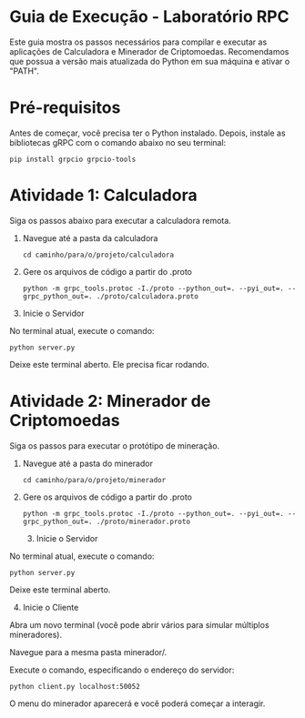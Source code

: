 # Guia de Execução - Laboratório RPC
Este guia mostra os passos necessários para compilar e executar as aplicações de Calculadora e Minerador de Criptomoedas.
Recomendamos que possua a versão mais atualizada do Python em sua máquina e ativar o "PATH".
# Pré-requisitos
Antes de começar, você precisa ter o Python instalado. Depois, instale as bibliotecas gRPC com o comando abaixo no seu terminal:

```pip install grpcio grpcio-tools```

# Atividade 1: Calculadora
Siga os passos abaixo para executar a calculadora remota.

1. Navegue até a pasta da calculadora

   ```cd caminho/para/o/projeto/calculadora```

2. Gere os arquivos de código a partir do .proto

   ```python -m grpc_tools.protoc -I./proto --python_out=. --pyi_out=. --grpc_python_out=. ./proto/calculadora.proto```

3. Inicie o Servidor

No terminal atual, execute o comando:

```python server.py```

Deixe este terminal aberto. Ele precisa ficar rodando.

# Atividade 2: Minerador de Criptomoedas

Siga os passos para executar o protótipo de mineração.

1. Navegue até a pasta do minerador

	 ```cd caminho/para/o/projeto/minerador```

2. Gere os arquivos de código a partir do .proto

   ```python -m grpc_tools.protoc -I./proto --python_out=. --pyi_out=. --grpc_python_out=. ./proto/minerador.proto```

	 3. Inicie o Servidor

No terminal atual, execute o comando:

```python server.py```

Deixe este terminal aberto.

4. Inicie o Cliente

Abra um novo terminal (você pode abrir vários para simular múltiplos mineradores).

Navegue para a mesma pasta minerador/.

Execute o comando, especificando o endereço do servidor:

```python client.py localhost:50052```

O menu do minerador aparecerá e você poderá começar a interagir.

